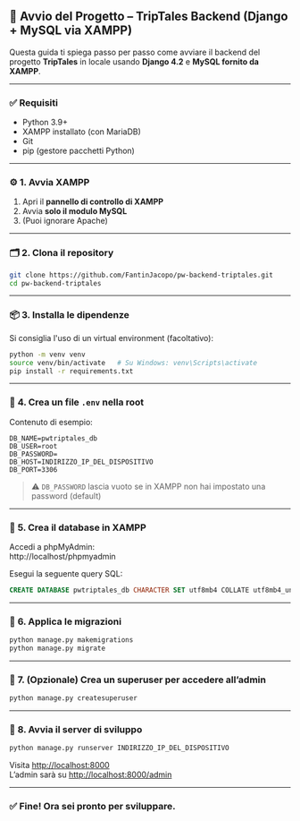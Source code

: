 ## 🧰 Avvio del Progetto – TripTales Backend (Django + MySQL via XAMPP)

Questa guida ti spiega passo per passo come avviare il backend del progetto **TripTales** in locale usando **Django 4.2** e **MySQL fornito da XAMPP**.

---

### ✅ **Requisiti**

- Python 3.9+
- XAMPP installato (con MariaDB)
- Git
- pip (gestore pacchetti Python)

---

### ⚙️ **1. Avvia XAMPP**

1. Apri il **pannello di controllo di XAMPP**
2. Avvia **solo il modulo MySQL**
3. (Puoi ignorare Apache)

---

### 🗂️ **2. Clona il repository**

```bash
git clone https://github.com/FantinJacopo/pw-backend-triptales.git
cd pw-backend-triptales
```

---

### 📦 **3. Installa le dipendenze**

Si consiglia l'uso di un virtual environment (facoltativo):

```bash
python -m venv venv
source venv/bin/activate   # Su Windows: venv\Scripts\activate
pip install -r requirements.txt
```

---

### 🔐 **4. Crea un file `.env` nella root**

Contenuto di esempio:

```env
DB_NAME=pwtriptales_db
DB_USER=root
DB_PASSWORD=
DB_HOST=INDIRIZZO_IP_DEL_DISPOSITIVO
DB_PORT=3306
```

> ⚠️ `DB_PASSWORD` lascia vuoto se in XAMPP non hai impostato una password (default)

---

### 🧱 **5. Crea il database in XAMPP**

Accedi a phpMyAdmin:  
http://localhost/phpmyadmin

Esegui la seguente query SQL:

```sql
CREATE DATABASE pwtriptales_db CHARACTER SET utf8mb4 COLLATE utf8mb4_unicode_ci;
```

---

### 🔄 **6. Applica le migrazioni**

```bash
python manage.py makemigrations
python manage.py migrate
```

---

### 👑 **7. (Opzionale) Crea un superuser per accedere all’admin**

```bash
python manage.py createsuperuser
```

---

### 🚀 **8. Avvia il server di sviluppo**

```bash
python manage.py runserver INDIRIZZO_IP_DEL_DISPOSITIVO
```

Visita [http://localhost:8000](http://localhost:8000)  
L’admin sarà su [http://localhost:8000/admin](http://localhost:8000/admin)

---

### ✅ Fine! Ora sei pronto per sviluppare.
